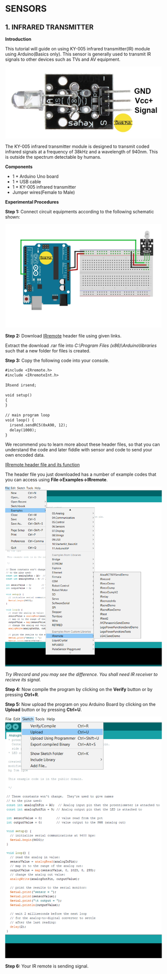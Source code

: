 # SENSORS 
## 1. INFRARED TRANSMITTER
**Introduction**

This tutorial will guide on using KY-005 infrared transmitter(IR) module using Arduino(Basics only). This sensor is generally used to transmit IR signals to other devices such as TVs and AV equipment.

![image](/IRtrans.PNG)

The KY-005 infrared transmitter module is designed to transmit coded infrared signals at a frequency of 38kHz and a wavelength of 940nm. This is outside the spectrum detectable by humans.

**Components**
- 1 * Arduino Uno board
- 1 * USB cable
- 1 * KY-005 infrared transmitter
- Jumper wires(Female to Male)

**Experimental Procedures**

**Step 1:** Connect circuit equipments according to the following schematic shown:

![image](/IRschem.PNG)

**Step 2:** Download [IRremote](https://www.arduinolibraries.info/libraries/i-rremote) header file using given links.

Extract the download .rar file into *C:\Program Files (x86)\Arduino\libraries* such that a new folder for files is created.

**Step 3:** Copy the following code into your console.

```
#include <IRremote.h>
#include <IRremoteInt.h>
   
IRsend irsend;
   
void setup()
{
}
   
// main program loop
void loop() {
  irsend.sendRC5(0xA90, 12); 
  delay(1000); 
}
```

We recommend you to learn more about these header files, so that you can understand the code and later fiddle with sensor and code to send your own encoded data.

[IRremote header file and its function](https://github.com/z3t0/Arduino-IRremote)

The header file you just downloaded has a number of example codes that you can access using **File->Examples->IRremote**. 

![image](/IRex.png)

*Try IRrecord and you may see the difference. You shall need IR receiver to recieve its signal.*

**Step 4:**  Now compile the program by clicking on the **Verify** button or by pressing **Ctrl+R**.

**Step 5:**  Now upload the program on you Arduino Board by clicking on the **Upload** button or by pressing **Ctrl+U**.

![image](/phupload.png)

**Step 6:** Your IR remote is sending signal.
